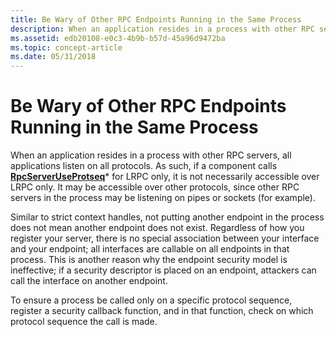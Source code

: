 ```yaml
---
title: Be Wary of Other RPC Endpoints Running in the Same Process
description: When an application resides in a process with other RPC servers, all applications listen on all protocols.
ms.assetid: edb20108-e0c3-4b9b-b57d-45a96d9472ba
ms.topic: concept-article
ms.date: 05/31/2018
---
```


# Be Wary of Other RPC Endpoints Running in the Same Process

When an application resides in a process with other RPC servers, all applications listen on all protocols. As such, if a component calls [**RpcServerUseProtseq**](/windows/desktop/api/Rpcdce/nf-rpcdce-rpcserveruseprotseq)\* for LRPC only, it is not necessarily accessible over LRPC only. It may be accessible over other protocols, since other RPC servers in the process may be listening on pipes or sockets (for example).

Similar to strict context handles, not putting another endpoint in the process does not mean another endpoint does not exist. Regardless of how you register your server, there is no special association between your interface and your endpoint; all interfaces are callable on all endpoints in that process. This is another reason why the endpoint security model is ineffective; if a security descriptor is placed on an endpoint, attackers can call the interface on another endpoint.

To ensure a process be called only on a specific protocol sequence, register a security callback function, and in that function, check on which protocol sequence the call is made.

 

 




